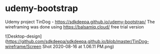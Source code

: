 # udemy-bootstrap
Udemy project TinDog - https://sdkdeepa.github.io/udemy-bootstrap/
The wireframing was done using https://balsamiq.cloud/ free trial version

![Desktop-design](https://github.com/sdkdeepa/sdkdeepa.github.io/blob/master/TinDog-wireframe/Screen Shot 2020-08-16 at 1.06.11 PM.png)

